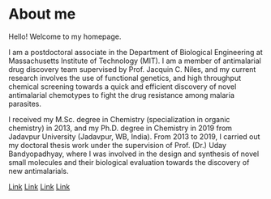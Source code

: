 # About me
Hello! Welcome to my homepage.

I am a postdoctoral associate in the Department of Biological Engineering at Massachusetts Institute of Technology (MIT). I am a member of antimalarial drug discovery team  supervised by Prof. Jacquin C. Niles, and my current research involves the use of functional genetics, and high throughput chemical screening towards a quick and efficient discovery of novel antimalarial chemotypes to fight the drug resistance among malaria parasites.

I received my M.Sc. degree in Chemistry (specialization in organic chemistry) in 2013, and my Ph.D. degree in Chemistry in 2019 from Jadavpur University (Jadavpur, WB, India). From 2013 to 2019, I carried out my doctoral thesis work under the supervision of Prof. (Dr.) Uday Bandyopadhyay, where I was involved in the design and synthesis of novel small molecules and their biological evaluation towards the discovery of new antimalarials.

[Link](https://www.linkedin.com/in/shubhra-jyoti-saha-a48451100/) 
[Link](https://orcid.org/my-orcid) 
[Link](https://scholar.google.co.in/citations?hl=en&pli=1&user=ZfIVJZQAAAAJ) 
[Link](https://www.researchgate.net/profile/Shubhra_Saha) 
